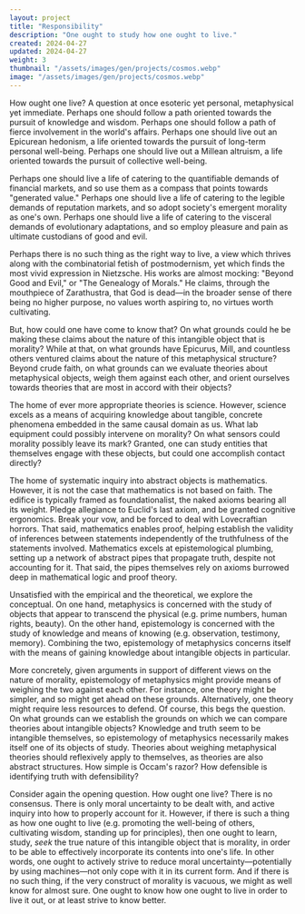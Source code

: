 ```yaml
---
layout: project
title: "Responsibility"
description: "One ought to study how one ought to live."
created: 2024-04-27
updated: 2024-04-27
weight: 3
thumbnail: "/assets/images/gen/projects/cosmos.webp"
image: "/assets/images/gen/projects/cosmos.webp"
---
```


How ought one live? A question at once esoteric yet personal, metaphysical yet immediate. Perhaps one should follow a path oriented towards the pursuit of knowledge and wisdom. Perhaps one should follow a path of fierce involvement in the world's affairs. Perhaps one should live out an Epicurean hedonism, a life oriented towards the pursuit of long-term personal well-being. Perhaps one should live out a Millean altruism, a life oriented towards the pursuit of collective well-being.

Perhaps one should live a life of catering to the quantifiable demands of financial markets, and so use them as a compass that points towards "generated value." Perhaps one should live a life of catering to the legible demands of reputation markets, and so adopt society's emergent morality as one's own. Perhaps one should live a life of catering to the visceral demands of evolutionary adaptations, and so employ pleasure and pain as ultimate custodians of good and evil.

Perhaps there is no such thing as the right way to live, a view which thrives along with the combinatorial fetish of postmodernism, yet which finds the most vivid expression in Nietzsche. His works are almost mocking: "Beyond Good and Evil," or "The Genealogy of Morals." He claims, through the mouthpiece of Zarathustra, that God is dead—in the broader sense of there being no higher purpose, no values worth aspiring to, no virtues worth cultivating.

But, how could one have come to know that? On what grounds could he be making these claims about the nature of this intangible object that is morality? While at that, on what grounds have Epicurus, Mill, and countless others ventured claims about the nature of this metaphysical structure? Beyond crude faith, on what grounds can we evaluate theories about metaphysical objects, weigh them against each other, and orient ourselves towards theories that are most in accord with their objects?

The home of ever more appropriate theories is science. However, science excels as a means of acquiring knowledge about tangible, concrete phenomena embedded in the same causal domain as us. What lab equipment could possibly intervene on morality? On what sensors could morality possibly leave its mark? Granted, one can study entities that themselves engage with these objects, but could one accomplish contact directly?

The home of systematic inquiry into abstract objects is mathematics. However, it is not the case that mathematics is not based on faith. The edifice is typically framed as foundationalist, the naked axioms bearing all its weight. Pledge allegiance to Euclid's last axiom, and be granted cognitive ergonomics. Break your vow, and be forced to deal with Lovecraftian horrors. That said, mathematics enables proof, helping establish the validity of inferences between statements independently of the truthfulness of the statements involved. Mathematics excels at epistemological plumbing, setting up a network of abstract pipes that propagate truth, despite not accounting for it. That said, the pipes themselves rely on axioms burrowed deep in mathematical logic and proof theory.

Unsatisfied with the empirical and the theoretical, we explore the conceptual. On one hand, metaphysics is concerned with the study of objects that appear to transcend the physical (e.g. prime numbers, human rights, beauty). On the other hand, epistemology is concerned with the study of knowledge and means of knowing (e.g. observation, testimony, memory). Combining the two, epistemology of metaphysics concerns itself with the means of gaining knowledge about intangible objects in particular.

More concretely, given arguments in support of different views on the nature of morality, epistemology of metaphysics might provide means of weighing the two against each other. For instance, one theory might be simpler, and so might get ahead on these grounds. Alternatively, one theory might require less resources to defend. Of course, this begs the question. On what grounds can we establish the grounds on which we can compare theories about intangible objects? Knowledge and truth seem to be intangible themselves, so epistemology of metaphysics necessarily makes itself one of its objects of study. Theories about weighing metaphysical theories should reflexively apply to themselves, as theories are also abstract structures. How simple is Occam's razor? How defensible is identifying truth with defensibility?

Consider again the opening question. How ought one live? There is no consensus. There is only moral uncertainty to be dealt with, and active inquiry into how to properly account for it. However, if there is such a thing as how one ought to live (e.g. promoting the well-being of others, cultivating wisdom, standing up for principles), then one ought to learn, study, _seek_ the true nature of this intangible object that is morality, in order to be able to effectively incorporate its contents into one's life. In other words, one ought to actively strive to reduce moral uncertainty—potentially by using machines—not only cope with it in its current form. And if there is no such thing, if the very construct of morality is vacuous, we might as well know for almost sure. One ought to know how one ought to live in order to live it out, or at least strive to know better.
